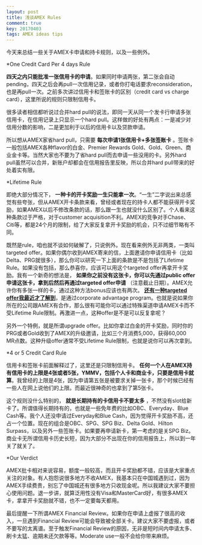 ```yaml
---
layout: post
title: 浅谈AMEX Rules
comment: true
key: 20170403
tags: AMEX ideas tips
---
```


今天来总结一些关于AMEX卡申请和持卡规则，以及一些例外。


*One Credit Card Per 4 days Rule

**四天之内只能批准一张信用卡的申请**。如果同时申请两张，第二张会自动pending，四天之后会再pull一次信用记录，或者你打电话要求reconsideration，也是再pull一次。之前多次讲过信用卡和签账卡的区别（credit card vs charge card），这里所说的规则只限制信用卡。

很多读者相信都听说过合并hard pull的说法，即同一天从同一个发卡行申请多张信用卡，在信用记录上只显示一个hard pull。这样做的好处有两点：一是减少对信用分数的影响，二是更加利于以后的信用卡以及贷款申请。

所以想从AMEX家省hard pull，只需要
**每次申请1张信用卡+多张签账卡**
。签账卡一般包括AMEX各种flavor的白金、Premier Rewards Gold、Gold、Green、商业金卡等。当然大家也不要为了省hard pull而去申请一些没用的卡。另外hard pull虽然可以合并，新账户却都会在信用报告里反映，所以合并hard pull带来的好处着实有限。


*Lifetime Rule

即绝大部分情况下，
**一种卡的开卡奖励一生只能拿一次**。“一生”二字说出来总感觉有些夸张，但从AMEX开卡条款来看，曾经或者现在的持卡人都不能获得开卡奖励，如果AMEX以后不修改条款的话，那么跟一生也就没什么区别了。个人看来这种条款过于严格，对于customer acquisition不利。AMEX的竞争对手Chase、Citi等，都是24个月的限制，给了大家反复拿开卡奖励的机会，只不过细节略有不同。

既然是rule，咱也就不谈如何破解了，只说例外。现在看来例外无非两类，一类叫targeted offer。如果你偶尔收到AMEX寄来的信，上面邀请你申请信用卡（比如Delta、PRG就很多），那么你可以研究一下上面的条款是不是包括了Lifetime Rule。如果没有包括，那么恭喜你，应该可以用这个targeted offer再拿开卡奖励。我有一个新奇的想法是，
**如果你之前没有这张卡，你可以先通过public offer申请这张卡，拿到后然后再通过targeted offer申请**
（注意截止日期）。AMEX允许你有多张一样的卡，通过这种方法bonus应该也有两次。
**[还有一种targeted offer我最近才了解到](http://www.doctorofcredit.com/american-express-extends-corporate-advantage-program-no-lifetime-rule-personal-cards/)**，是通过corporate advantage program。也就是说如果你所在的公司跟AMEX有合作，那么很有可能你可以通过特殊渠道申请AMEX卡而不受Lifetime Rule限制。再激进一点，这种offer是不是可以反复拿呢？

另外一个特例，就是所谓upgrade offer。比如你拿过白金的开卡奖励，同时你的PRG或者Gold收到了AMEX的升级邀请，比如三个月消费5,000，获得60,000 MR点数。这种升级offer通常不受Lifetime Rule限制，也就是说你可以再次拿到。


*4 or 5 Credit Card Rule

信用卡和签账卡前面解释过了，这里还是只限制信用卡。
**任何一个人在AMEX持有信用卡的上限是4张或者5张，YMMV，包括个人卡和商业卡，只要是信用卡就算**。我曾经的上限是4张，因为申请第五张是被要求关掉一张卡，那个时候已经有一些人在网上说他们的上限。而最近很神奇的也拿到了第5张卡。

这个规则没什么特别的，
**就是长期持有的卡信用卡不要太多**
，不然没有slot给新卡了。所谓值得长期持有的，也就是一些免年费的比如OBC、Everyday、Blue Cash等。我个人还没申请过Everyday和Blue Cash，因为觉得开卡奖励不高，还占一个位置。现在的组合是OBC、SPG、SPG Biz、Delta Gold、Hilton Surpass，以及另外一些签账卡。如果要再申请新卡，第一考虑的是关SPG Biz。商业卡无所谓信用卡历史长短，因为大部分不出现在你的信用报告上，所以到一年关了就关了。


*Our Verdict

AMEX批卡相对来说容易，额度一般较高，而且开卡奖励都不错，应该是大家重点关注的对象。有人抱怨说很多地方不收AMEX，我基本只在中国城遇到过，因为AMEX手续费贵，别忘了中国城还有很多地方只收现金呢。所以我建议大家不要担心使用问题。退一步讲，就算泛用性没有Visa和MasterCard好，有很多AMEX卡，拿拿开卡奖励就不错，也不一定要每天都用。

最后提醒一下所谓AMEX Financial Review。如果你在申请上虚报了很高的收入，一旦遇到Financial Review可能会导致被全部关卡。建议大家不要虚报，或者不要写的太离谱。至于触发Financial Review的原因，无非是短时间内申请太多、刷卡太猛、逾期未还欠款等等。Moderate use一般不会给你带来麻烦。
